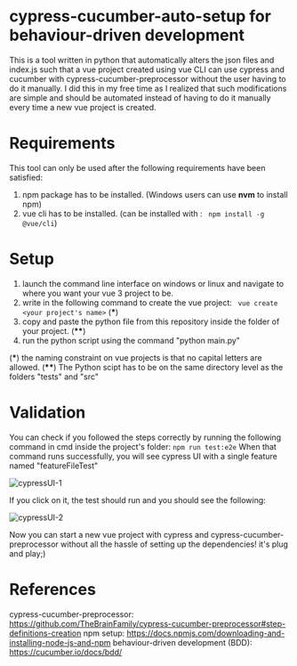 # cypress-cucumber-auto-setup for behaviour-driven development
This is a tool written in python that automatically alters the json files and index.js such that a vue project created using vue CLI can use cypress and cucumber with cypress-cucumber-preprocessor without the user having to do it manually. I did this in my free time as I realized that such modifications are simple and should be automated instead of having to do it manually every time a new vue project is created.


# Requirements
This tool can only be used after the following requirements have been satisfied:

1. npm package has to be installed. (Windows users can use **nvm** to install npm)
2. vue cli has to be installed. (can be installed with : ` npm install -g @vue/cli`)

# Setup

1. launch the command line interface on windows or linux and navigate to where you want your vue 3 project to be.
2. write in the following command to create the vue project: ` vue create <your project's name>` (<b>*</b>)
3. copy and paste the python file from this repository inside the folder of your project. (<b>**</b>)
4. run the python script using the command "python main.py"

(<b>*</b>) the naming constraint on vue projects is that no capital letters are allowed.
(<b>**</b>) The Python scipt has to be on the same directory level as the folders "tests" and "src"


# Validation

You can check if you followed the steps correctly by running the following command in cmd inside the project's folder: `npm run test:e2e`
When that command runs successfully, you will see cypress UI with a single feature named "featureFileTest"


![cypressUI-1](https://user-images.githubusercontent.com/43525406/154819216-e041a64d-c478-4402-b070-3614144ec0ea.JPG)


If you click on it, the test should run and you should see the following:

![cypressUI-2](https://user-images.githubusercontent.com/43525406/154819219-095db26e-b006-49aa-9a0a-33674e406d8d.JPG)

Now you can start a new vue project with cypress and cypress-cucumber-preprocessor without all the hassle of setting up the dependencies! it's plug and play;)


# References

cypress-cucumber-preprocessor: https://github.com/TheBrainFamily/cypress-cucumber-preprocessor#step-definitions-creation
npm setup: https://docs.npmjs.com/downloading-and-installing-node-js-and-npm
behaviour-driven development (BDD): https://cucumber.io/docs/bdd/
